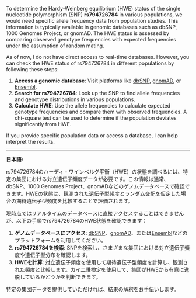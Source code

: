 To determine the Hardy-Weinberg equilibrium (HWE) status of the single nucleotide polymorphism (SNP) **rs794726784** in various populations, we would need specific allele frequency data from population studies. This information is typically available in genomic databases such as dbSNP, 1000 Genomes Project, or gnomAD. The HWE status is assessed by comparing observed genotype frequencies with expected frequencies under the assumption of random mating.

As of now, I do not have direct access to real-time databases. However, you can check the HWE status of rs794726784 in different populations by following these steps:

1. **Access a genomic database**: Visit platforms like [dbSNP](https://www.ncbi.nlm.nih.gov/snp/), [gnomAD](https://gnomad.broadinstitute.org/), or [Ensembl](https://www.ensembl.org/).
2. **Search for rs794726784**: Look up the SNP to find allele frequencies and genotype distributions in various populations.
3. **Calculate HWE**: Use the allele frequencies to calculate expected genotype frequencies and compare them with observed frequencies. A chi-square test can be used to determine if the population deviates significantly from HWE.

If you provide specific population data or access a database, I can help interpret the results.

---

**日本語:**

rs794726784のハーディ・ワインベルグ平衡（HWE）の状態を調べるには、特定の集団における対立遺伝子頻度データが必要です。この情報は通常、dbSNP、1000 Genomes Project、gnomADなどのゲノムデータベースで確認できます。HWEの状態は、観測された遺伝子型頻度とランダム交配を仮定した場合の期待遺伝子型頻度を比較することで評価されます。

現時点ではリアルタイムのデータベースに直接アクセスすることはできませんが、以下の手順でrs794726784のHWE状態を確認できます：

1. **ゲノムデータベースにアクセス**: [dbSNP](https://www.ncbi.nlm.nih.gov/snp/)、[gnomAD](https://gnomad.broadinstitute.org/)、または[Ensembl](https://www.ensembl.org/)などのプラットフォームを利用してください。
2. **rs794726784を検索**: SNPを検索し、さまざまな集団における対立遺伝子頻度や遺伝子型分布を確認します。
3. **HWEを計算**: 対立遺伝子頻度を使用して期待遺伝子型頻度を計算し、観測された頻度と比較します。カイ二乗検定を使用して、集団がHWEから有意に逸脱しているかどうかを判断できます。

特定の集団データを提供していただければ、結果の解釈をお手伝いします。